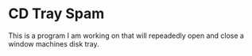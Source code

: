 # CD Tray Spam

This is a program I am working on that will repeadedly open and close a window machines disk tray.
